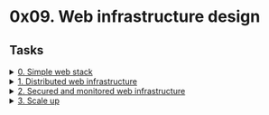 # 0x09. Web infrastructure design 

## Tasks

<details>
<summary><a href="./0-simple_web_stack.jpg">0. Simple web stack</a></summary><br>
<a href='https://postimages.org/' target='_blank'><img src='https://i.postimg.cc/jdk2SN17/image.png' border='0' alt='image'/></a>
<ul>
  <li>Links from screenshot
  <ul>
      <li><a href="https://en.wikipedia.org/wiki/LAMP_%28software_bundle%29">LAMP stack</a></li>
  </ul>
  </li>
</ul>
</details>

<details>
<summary><a href="./1-distributed_web_infrastructure.jpg">1. Distributed web infrastructure</a></summary><br>
<a href='https://postimages.org/' target='_blank'><img src='https://i.postimg.cc/MTwSdKn5/image.png' border='0' alt='image'/></a>
</details>

<details>
<summary><a href="./2-secured_and_monitored_web_infrastructure.jpg">2. Secured and monitored web infrastructure</a></summary><br>
<a href='https://postimages.org/' target='_blank'><img src='https://i.postimg.cc/KYsZdtCJ/image.png' border='0' alt='image'/></a>
</details>

<details>
<summary><a href="./3-scale_up.jpg">3. Scale up</a></summary><br>
<a href='https://postimages.org/' target='_blank'><img src='https://i.postimg.cc/13ndnc2x/image.png' border='0' alt='image'/></a>
<ul>
  <li>Links from screenshot
  <ul>
      <li><a href="https://www.nginx.com/resources/glossary/application-server-vs-web-server/">Application server vs web server</a></li>
  </ul>
  </li>
</ul>
</details>
